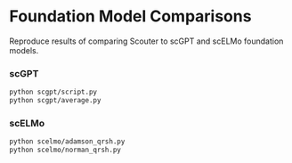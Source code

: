 # Foundation Model Comparisons
Reproduce results of comparing Scouter to scGPT and scELMo foundation models.

### scGPT
```bash
python scgpt/script.py
python scgpt/average.py
```

### scELMo
```bash
python scelmo/adamson_qrsh.py
python scelmo/norman_qrsh.py
```

